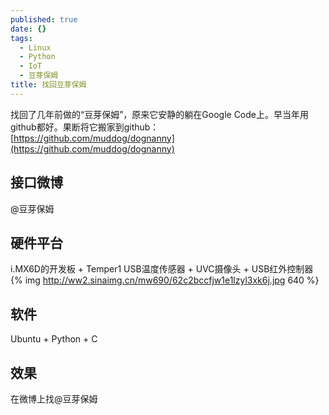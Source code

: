 ```yaml
---
published: true
date: {}
tags:
  - Linux
  - Python
  - IoT
  - 豆芽保姆
title: 找回豆芽保姆
---
```


找回了几年前做的“豆芽保姆”，原来它安静的躺在Google Code上。早当年用github都好。果断将它搬家到github： [https://github.com/muddog/dognanny](https://github.com/muddog/dognanny)

## 接口微博

@豆芽保姆

## 硬件平台

i.MX6D的开发板 + Temper1 USB温度传感器 + UVC摄像头 + USB红外控制器
{% img http://ww2.sinaimg.cn/mw690/62c2bccfjw1e1lzyl3xk6j.jpg 640 %}

## 软件
Ubuntu + Python + C

## 效果

在微博上找@豆芽保姆
